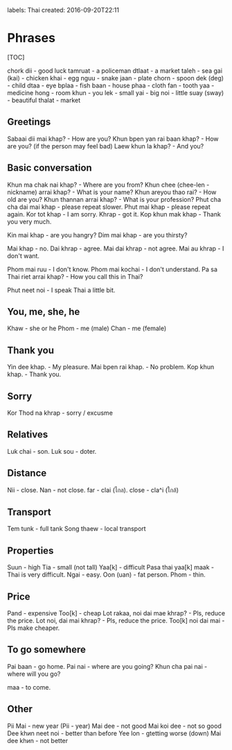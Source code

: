 labels: Thai
created: 2016-09-20T22:11

# Phrases

[TOC]

chork dii - good luck
tamruat - a policeman
dtlaat - a market
taleh - sea
gai (kai) - chicken
khai - egg
nguu - snake
jaan - plate
chorn - spoon
dek (deg) - child
dtaa - eye
bplaa - fish
baan - house
phaa - cloth
fan - tooth
yaa - medicine
hong - room
khun - you
lek - small
yai - big
noi - little
suay (sway) - beautiful
thalat - market

## Greetings

Sabaai dii mai khap? - How are you?
Khun bpen yan rai baan khap? - How are you? (if the person may feel bad)
Laew khun la khap? - And you?

## Basic conversation

Khun ma chak nai khap? - Where are you from?
Khun chee (chee-len - nickname) arrai khap? - What is your name?
Khun areyou thao rai? - How old are you?
Khun thannan arrai khap? - What is your profession?
Phut cha cha dai mai khap - please repeat slower.
Phut mai khap - please repeat again.
Kor tot khap - I am sorry.
Khrap - got it.
Kop khun mak khap - Thank you very much.

Kin mai khap - are you hangry?
Dim mai khap - are you thirsty?

Mai khap - no.
Dai khrap - agree.
Mai dai khrap - not agree.
Mai au khrap - I don't want.

Phom mai ruu - I don't know.
Phom mai kochai - I don't understand.
Pa sa Thai riet arrai khap? - How you call this in Thai?

Phut neet noi - I speak Thai a little bit.

## You, me, she, he

Khaw - she or he
Phom - me (male)
Chan - me (female)

## Thank you

Yin dee khap. - My pleasure.
Mai bpen rai khap. - No problem.
Kop khun khap. - Thank you.

## Sorry

Kor Thod na khrap - sorry / excusme

## Relatives

Luk chai - son.
Luk sou - doter.

## Distance

Nii - close.
Nan - not close.
far - clai (ไกล).
close - cla^i (ใกล้)

## Transport

Tem tunk - full tank
Song thaew - local transport

## Properties

Suun - high
Tia - small (not tall)
Yaa[k] - difficult
Pasa thai yaa[k] maak - Thai is very difficult.
Ngai - easy.
Oon (uan) - fat person.
Phom - thin.

## Price

Pand - expensive
Too[k] - cheap
Lot rakaa, noi dai mae khrap? - Pls, reduce the price.
Lot noi, dai mai khrap? - Pls, reduce the price.
Too[k] noi dai mai - Pls make cheaper.

## To go somewhere

Pai baan - go home.
Pai nai - where are you going?
Khun cha pai nai - where will you go?

maa - to come.

## Other

Pii Mai - new year (Pii - year)
Mai dee - not good
Mai koi dee - not so good
Dee khиn neet noi - better than before
Yee lon - gtetting worse (down)
Mai dee khиn - not better
